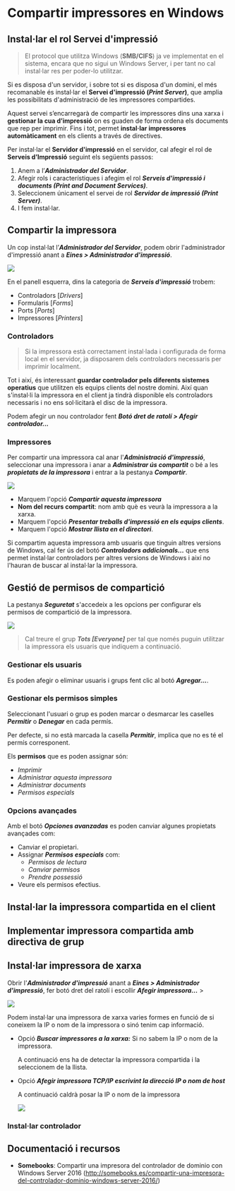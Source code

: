# Compartir impressores en Windows

## Instal·lar el rol Servei d'impressió 

> El protocol que utilitza Windows (**SMB/CIFS**) ja ve implementat en el sistema, encara que no sigui un Windows Server, i per tant no cal instal·lar res per poder-lo utilitzar. 

Si es disposa d'un servidor, i sobre tot si es disposa d'un domini, el més recomanable és instal·lar el **Servei d'impressió (_Print Server_)**, que amplia les possibilitats d'administració de les impressores compartides.

Aquest servei s’encarregarà de compartir les impressores dins una xarxa i **gestionar la cua d’impressió** on es guaden de forma ordena els documents que rep per imprimir. Fins i tot, permet **instal·lar impressores automàticament** en els clients a través de directives.

Per instal·lar el **Servidor d'impressió** en el servidor, cal afegir el rol de **Serveis d’Impressió** seguint els següents passos:

1. Anem a l’**_Administrador del Servidor_**.
2. Afegir rols i característiques i afegim el rol **_Serveis d'impressió i documents (Print and Document Services)_**.
3. Seleccionem únicament el servei de rol **_Servidor de impressió (Print Server)_**.
4. I fem instal·lar.

## Compartir la impressora

Un cop instal·lat l’**_Administrador del Servidor_**, podem obrir l'administrador d'impressió anant a **_Eines > Administrador d'impressió_**.

![](/assets/uf3-win-print-management.png)

En el panell esquerra, dins la categoria de **_Serveis d'impressió_** trobem:

* Controladors [_Drivers_]
* Formularis [_Forms_]
* Ports [_Ports_]
* Impressores [_Printers_]

### Controladors

> Si la impressora està correctament instal·lada i configurada de forma local en el servidor, ja disposarem dels controladors necessaris per imprimir localment.

Tot i així, és interessant **guardar controlador pels diferents sistemes operatius** que utilitzen els equips clients del nostre domini. Així quan s'instal·li la impressora en el client ja tindrà disponible els controladors necessaris i no ens sol·licitarà el disc de la impressora. 

Podem afegir un nou controlador fent **_Botó dret de ratolí > Afegir controlador..._**

### Impressores

Per compartir una impressora cal anar l'**_Administració d'impressió_**, seleccionar una impressora i  anar a **_Administrar ús compartit_** o bé a les **_propietats de la impressora_** i entrar a la pestanya **_Compartir_**.

![](/assets/uf3-compartir-impressora-general.png)

* Marquem l'opció **_Compartir aquesta impressora_**
* **Nom del recurs compartit**: nom amb què es veurà la impressora a la xarxa.
* Marquem l'opció **_Presentar treballs d'impressió en els equips clients_**.
* Marquem l'opció **_Mostrar llista en el directori_**.

Si compartim aquesta impressora amb usuaris que tinguin altres versions de Windows, cal fer ús del botó **_Controladors addicionals..._** que ens permet instal·lar controladors per altres versions de Windows i així no l'hauran de buscar al instal·lar la impressora.


## Gestió de permisos de compartició

La pestanya **_Seguretat_** s'accedeix a les opcions per configurar els permisos de compartició de la impressora.

![](/assets/uf3-compartir-impressora.png)

> Cal treure el grup **_Tots [Everyone]_** per tal que només puguin utilitzar la impressora els usuaris que indiquem a continuació.

### Gestionar els usuaris

  Es poden afegir o eliminar usuaris i grups fent clic al botó **_Agregar..._**.

### Gestionar els permisos simples

  Seleccionant l'usuari o grup es poden marcar o desmarcar les caselles **_Permitir_** o **_Denegar_** en cada permís.

  Per defecte, si no està marcada la casella **_Permitir_**, implica que no es té el permís corresponent.

  Els **permisos** que es poden assignar són: 
 * _Imprimir_
 * _Administrar aquesta impressora_
 * _Administrar documents_ 
 * _Permisos especials_

### Opcions avançades

Amb el botó **_Opciones avanzadas_** es poden canviar algunes propietats avançades com:

* Canviar el propietari.
* Assignar **_Permisos especials_** com: 
    * _Permisos de lectura_ 
    * _Canviar permisos_  
    * _Prendre possessió_
* Veure els permisos efectius.

## Instal·lar la impressora compartida en el client



## Implementar impressora compartida amb directiva de grup



## Instal·lar impressora de xarxa

Obrir l'**_Administrador d'impressió_** anant a **_Eines > Administrador d'impressió_**, fer botó dret del ratolí i escollir **_Afegir impressora..._** >


![](/assets/uf3-afegir-impressora-buscar.png)


Podem instal·lar una impressora de xarxa varies formes en funció de si coneixem la IP o nom de la impressora o sinó tenim cap informació.

* Opció **_Buscar impressores a la xarxa:_** Si no sabem la IP o nom de la impressora.

  A continuació ens ha de detectar la impressora compartida i la seleccionem de la llista.


* Opció  **_Afegir impressora TCP/IP escrivint la direcció IP o nom de host_**

  A continuació caldrà posar la IP o nom de la impressora

  ![](/assets/uf3-afegir-impressora-IP.png)

### Instal·lar controlador


## Documentació i recursos

* **Somebooks**: Compartir una impresora del controlador de dominio con Windows Server 2016 (http://somebooks.es/compartir-una-impresora-del-controlador-dominio-windows-server-2016/)